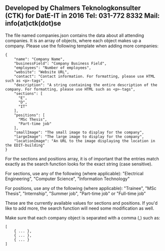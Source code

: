 Developed by Chalmers Teknologkonsulter (CTK) for DatE-IT in 2016
Tel: 031-772 8332
Mail: info(at)ctk(dot)se
------------------------------------------------------------------------

The file named companies.json contains the data about all attending companies. 
It is an array of objects, where each object makes up a company.
Please use the following template when adding more companies:

    {
        "name": "Company Name",
        "businessField": "Company Business Field",
        "employees": "Number of employees",
        "website": "Website URL",
        "contact": "Contact information. For formatting, please use HTML such as <p>-tags",
        "description": "A string containing the entire description of the company. For formatting, please use HTML such as <p>-tags",
        "sections": [
          "E",
          "D",
          "IT"
        ],
        "positions": [
          "MSc Thesis",
          "Part-time job"
        ],
        "smallImage": "The small image to display for the company",
        "largeImage": "The large image to display for the company",
        "locationImage": "An URL to the image displaying the location in the EDIT-building"
    }
    
For the sections and positions array, it is of important that the entries 
match exactly as the search function looks for the exact string (case sensitive).

For sections, use any of the following (where applicable):
"Electrical Engineering", "Computer Science", "Information Technology"

For positions, use any of the following (where applicable):
"Trainee", "MSc Thesis", "Internship", "Summer job", "Part-time job" or 
"Full-time job"
 
These are the currently available values for sections and positions. If 
you'd like to add more, the search function will need some modification as well. 

Make sure that each company object is separated with a comma (,) such as:

<!-- companies.json -->
    [ 
        { ... },
        { ... },
        { ... } 
    ]

